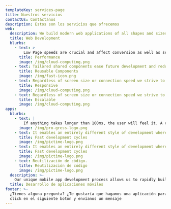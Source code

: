 ```yaml
---
templateKey: services-page
title: Nuestros servicios
contactUs: Contáctanos
description: Estos son los servicios que ofrecemos
web:
  description: We build modern web applications of all shapes and sizes using the latest technologies.
  title: Web Development
  blurbs:
    - text: >
        Low Page speeds are crucial and affect conversion as well as search engine ranking. Even if data heavy we ensure a quick load time by using best practices.
      title: Performance
      image: /img/cloud-computing.png
    - text: Tailored shared components ease future development and reduce technical debt
      title: Reusable Components
      image: /img/fast-icon.png
    - text: Regardless of screen size or connection speed we strive to serve all your customers
      title: Responsive
      image: /img/cloud-computing.png
    - text: Regardless of screen size or connection speed we strive to serve all your customers
      title: Escalable
      image: /img/cloud-computing.png
apps:
  blurbs:
    - text: |
        If anything takes longer than 100ms, the user will feel it. A compelling reason for using React Native instead of WebView-based tools is to achieve 60 frames per second and a native look and feel to your apps.
      image: /img/pro-gress-logo.png
    - text: It enables an entirely different style of development where you get really quick feedback because of low compile times.
      title: Fast development cycles
      image: /img/pictime-logo.png
    - text: It enables an entirely different style of development where you get really quick feedback because of low compile times.
      title: Fast development cycles
      image: /img/pictime-logo.png
    - text: Reutilización de código.
      title: Reutilización de código
      image: /img/pictime-logo.png
  description: >-
    Our unique mobile app development process allows us to rapidly build cross-platform apps at a fraction of the cost. We build mobile apps using React Native , a revolutionary framework built by Facebook in 2015. React Native allows us to build iOS and Android apps using just one code base (instead of two). This reduces the time and cost to build cross-platform apps by 50% or more, without sacrificing speed or quality.
  title: Desarrollo de aplicaciones móviles
footer: >-
  ¿Tienes alguna pregunta? ¿Te gustaría que hagamos una aplicación para tí? Haz
  click en el siguiente botón y envíanos un mensaje
---
```

